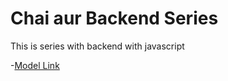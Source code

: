 # Chai aur Backend Series

This is series with backend with javascript

-[Model Link](https://app.eraser.io/workspace/YtPqZ1VogxGy1jzIDkzj)